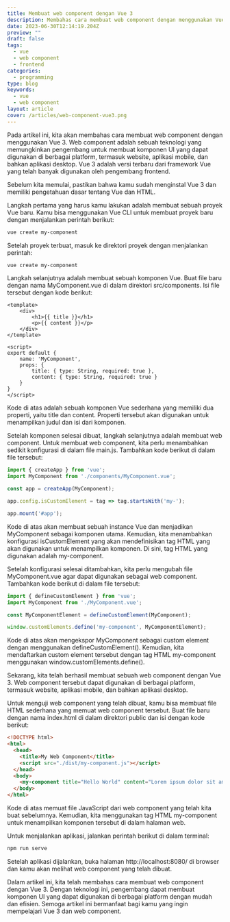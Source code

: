 ```yaml
---
title: Membuat web component dengan Vue 3
description: Membahas cara membuat web component dengan menggunakan Vue 3.
date: 2023-06-30T12:14:19.204Z
preview: ""
draft: false
tags:
  - vue
  - web component
  - frontend
categories:
  - programming
type: blog
keywords:
  - vue
  - web component
layout: article
cover: /articles/web-component-vue3.png
---
```

Pada artikel ini, kita akan membahas cara membuat web component dengan menggunakan Vue 3. Web component adalah sebuah teknologi yang memungkinkan pengembang untuk membuat komponen UI yang dapat digunakan di berbagai platform, termasuk website, aplikasi mobile, dan bahkan aplikasi desktop. Vue 3 adalah versi terbaru dari framework Vue yang telah banyak digunakan oleh pengembang frontend.

Sebelum kita memulai, pastikan bahwa kamu sudah menginstal Vue 3 dan memiliki pengetahuan dasar tentang Vue dan HTML.

Langkah pertama yang harus kamu lakukan adalah membuat sebuah proyek Vue baru. Kamu bisa menggunakan Vue CLI untuk membuat proyek baru dengan menjalankan perintah berikut:

```sh
vue create my-component
```

Setelah proyek terbuat, masuk ke direktori proyek dengan menjalankan perintah:

```sh
vue create my-component
```

Langkah selanjutnya adalah membuat sebuah komponen Vue. Buat file baru dengan nama MyComponent.vue di dalam direktori src/components. Isi file tersebut dengan kode berikut:

```vue
<template>
	<div>    
    	<h1>{{ title }}</h1>    
        <p>{{ content }}</p>  
   	</div>
</template>

<script>
export default { 
	name: 'MyComponent', 
    props: { 
    	title: { type: String, required: true }, 
    	content: { type: String, required: true } 
    } 
}    
</script>
```

Kode di atas adalah sebuah komponen Vue sederhana yang memiliki dua properti, yaitu title dan content. Properti tersebut akan digunakan untuk menampilkan judul dan isi dari komponen.

Setelah komponen selesai dibuat, langkah selanjutnya adalah membuat web component. Untuk membuat web component, kita perlu menambahkan sedikit konfigurasi di dalam file main.js. Tambahkan kode berikut di dalam file tersebut:

```ts
import { createApp } from 'vue';
import MyComponent from './components/MyComponent.vue';

const app = createApp(MyComponent); 

app.config.isCustomElement = tag => tag.startsWith('my-'); 

app.mount('#app');
```

Kode di atas akan membuat sebuah instance Vue dan menjadikan MyComponent sebagai komponen utama. Kemudian, kita menambahkan konfigurasi isCustomElement yang akan mendefinisikan tag HTML yang akan digunakan untuk menampilkan komponen. Di sini, tag HTML yang digunakan adalah my-component.

Setelah konfigurasi selesai ditambahkan, kita perlu mengubah file MyComponent.vue agar dapat digunakan sebagai web component. Tambahkan kode berikut di dalam file tersebut:

```ts
import { defineCustomElement } from 'vue';
import MyComponent from './MyComponent.vue';

const MyComponentElement = defineCustomElement(MyComponent);

window.customElements.define('my-component', MyComponentElement);
```

Kode di atas akan mengekspor MyComponent sebagai custom element dengan menggunakan defineCustomElement(). Kemudian, kita mendaftarkan custom element tersebut dengan tag HTML my-component menggunakan window.customElements.define().

Sekarang, kita telah berhasil membuat sebuah web component dengan Vue 3. Web component tersebut dapat digunakan di berbagai platform, termasuk website, aplikasi mobile, dan bahkan aplikasi desktop.

Untuk menguji web component yang telah dibuat, kamu bisa membuat file HTML sederhana yang memuat web component tersebut. Buat file baru dengan nama index.html di dalam direktori public dan isi dengan kode berikut:

```html
<!DOCTYPE html>
<html>
  <head>
    <title>My Web Component</title>
    <script src="./dist/my-component.js"></script>
  </head>
  <body>
    <my-component title="Hello World" content="Lorem ipsum dolor sit amet"></my-component>
  </body>
</html>
```

Kode di atas memuat file JavaScript dari web component yang telah kita buat sebelumnya. Kemudian, kita menggunakan tag HTML my-component untuk menampilkan komponen tersebut di dalam halaman web.

Untuk menjalankan aplikasi, jalankan perintah berikut di dalam terminal:

```sh
npm run serve
```

Setelah aplikasi dijalankan, buka halaman http://localhost:8080/ di browser dan kamu akan melihat web component yang telah dibuat.

Dalam artikel ini, kita telah membahas cara membuat web component dengan Vue 3. Dengan teknologi ini, pengembang dapat membuat komponen UI yang dapat digunakan di berbagai platform dengan mudah dan efisien. Semoga artikel ini bermanfaat bagi kamu yang ingin mempelajari Vue 3 dan web component.

